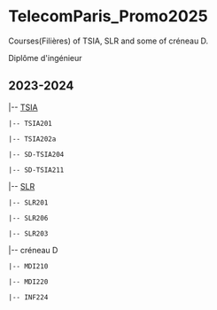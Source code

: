 # TelecomParis_Promo2025

Courses(Filières) of TSIA, SLR and some of créneau D.

Diplôme d'ingénieur

## 2023-2024

|-- [TSIA](https://synapses.telecom-paris.fr/catalogue/2023-2024/parcours/1376/TSIA-filiere-traitement-du-signal-pour-l-intelligence-artificielle-creneau-c)

    |-- TSIA201

    |-- TSIA202a

    |-- SD-TSIA204

    |-- SD-TSIA211

|-- [SLR](https://synapses.telecom-paris.fr/catalogue/2023-2024/parcours/1404/SLR-filiere-systemes-logiciels-repartis-creneau-a)

    |-- SLR201

    |-- SLR206

    |-- SLR203

|-- créneau D

    |-- MDI210

    |-- MDI220

    |-- INF224
    
